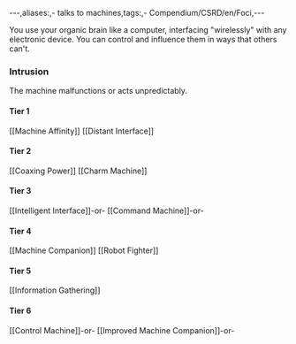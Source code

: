 ---,aliases:,- talks to machines,tags:,- Compendium/CSRD/en/Foci,---

You use your organic brain like a computer, interfacing "wirelessly" with any electronic device. You can control and influence them in ways that others can't.
 ### Intrusion
The machine malfunctions or acts unpredictably.

#### Tier 1
[[Machine Affinity]]
[[Distant Interface]]
#### Tier 2
[[Coaxing Power]]
[[Charm Machine]]
#### Tier 3
[[Intelligent Interface]]-or-
[[Command Machine]]-or-
#### Tier 4
[[Machine Companion]]
[[Robot Fighter]]
#### Tier 5
[[Information Gathering]]
#### Tier 6
[[Control Machine]]-or-
[[Improved Machine Companion]]-or-
